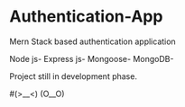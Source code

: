 # Authentication-App

Mern Stack based authentication application

Node js- 
Express js- 
Mongoose-
MongoDB-

Project still in development phase.

#(>__<) (O__O)
